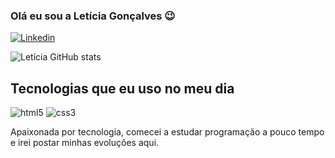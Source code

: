 ### Olá eu sou a Letícia Gonçalves 😉

[![Linkedin](https://img.shields.io/badge/LinkedIn-0077B5?style=for-the-badge&logo=linkedin&logoColor=white)](https://www.linkedin.com/in/let%C3%ADcia-gon%C3%A7alves-a28056245/)

![Letícia GitHub stats](https://github-readme-stats.vercel.app/api?username=devleticiagon&show_icons=true&theme=radical)

## Tecnologias que eu uso no meu dia

![html5](https://img.shields.io/badge/HTML5-E34F26?style=for-the-badge&logo=html5&logoColor=white)
![css3](https://img.shields.io/badge/CSS3-1572B6?style=for-the-badge&logo=css3&logoColor=white)

Apaixonada por tecnologia, comecei a estudar programação a pouco tempo e irei postar minhas evoluções aqui.
